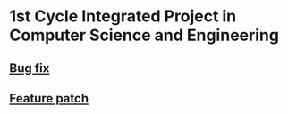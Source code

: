 # 1st Cycle Integrated Project in Computer Science and Engineering

## [Bug fix](https://github.com/nushell/nushell/pull/12411)

## [Feature patch](https://github.com/nushell/nushell/pull/12882)
